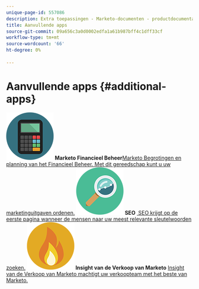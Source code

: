 ```yaml
---
unique-page-id: 557086
description: Extra toepassingen - Marketo-documenten - productdocumentatie
title: Aanvullende apps
source-git-commit: 09a656c3a0d0002edfa1a61b987bff4c1dff33cf
workflow-type: tm+mt
source-wordcount: '66'
ht-degree: 0%

---
```



# Aanvullende apps {#additional-apps}

**![Marketo Financieel Beheer &#x200B;](assets/office-09.png) Marketo Financieel Beheer** [&#x200B; Marketo Begrotingen en planning van het Financieel Beheer. Met dit gereedschap kunt u uw marketinguitgaven ordenen.](https://docs.marketo.com/display/DOCS/Marketo+Financial+Management)     **![SEO &#x200B;](assets/seo-15.png) SEO** [&#x200B; SEO krijgt op de eerste pagina wanneer de mensen naar uw meest relevante sleutelwoorden zoeken.](https://docs.marketo.com/display/DOCS/SEO)     **![de Verkoop Insight van Marketo &#x200B;](assets/alerts-10.png) Insight van de Verkoop van Marketo** [&#x200B; Insight van de Verkoop van Marketo machtigt uw verkoopteam met het beste van Marketo.](https://docs.marketo.com/display/DOCS/Marketo+Sales+Insight)
